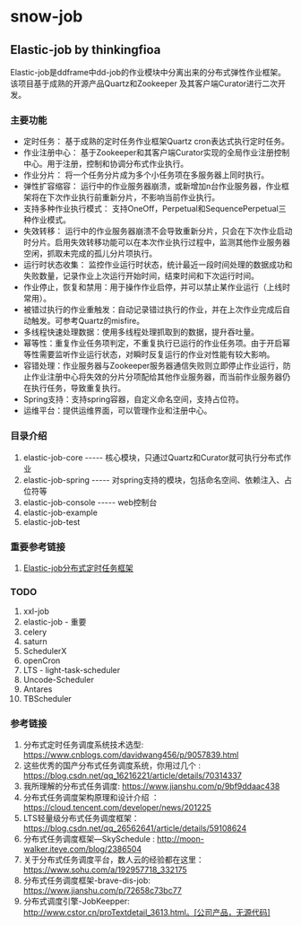 # snow-job

## Elastic-job by thinkingfioa
Elastic-job是ddframe中dd-job的作业模块中分离出来的分布式弹性作业框架。该项目基于成熟的开源产品Quartz和Zookeeper
及其客户端Curator进行二次开发。

### 主要功能
- 定时任务： 基于成熟的定时任务作业框架Quartz cron表达式执行定时任务。
- 作业注册中心： 基于Zookeeper和其客户端Curator实现的全局作业注册控制中心。用于注册，控制和协调分布式作业执行。
- 作业分片： 将一个任务分片成为多个小任务项在多服务器上同时执行。
- 弹性扩容缩容： 运行中的作业服务器崩溃，或新增加n台作业服务器，作业框架将在下次作业执行前重新分片，不影响当前作业执行。
- 支持多种作业执行模式： 支持OneOff，Perpetual和SequencePerpetual三种作业模式。
- 失效转移： 运行中的作业服务器崩溃不会导致重新分片，只会在下次作业启动时分片。启用失效转移功能可以在本次作业执行过程中，监测其他作业服务器空闲，抓取未完成的孤儿分片项执行。
- 运行时状态收集： 监控作业运行时状态，统计最近一段时间处理的数据成功和失败数量，记录作业上次运行开始时间，结束时间和下次运行时间。
- 作业停止，恢复和禁用：用于操作作业启停，并可以禁止某作业运行（上线时常用）。
- 被错过执行的作业重触发：自动记录错过执行的作业，并在上次作业完成后自动触发。可参考Quartz的misfire。
- 多线程快速处理数据：使用多线程处理抓取到的数据，提升吞吐量。
- 幂等性：重复作业任务项判定，不重复执行已运行的作业任务项。由于开启幂等性需要监听作业运行状态，对瞬时反复运行的作业对性能有较大影响。
- 容错处理：作业服务器与Zookeeper服务器通信失败则立即停止作业运行，防止作业注册中心将失效的分片分项配给其他作业服务器，而当前作业服务器仍在执行任务，导致重复执行。
- Spring支持：支持spring容器，自定义命名空间，支持占位符。
- 运维平台：提供运维界面，可以管理作业和注册中心。

### 目录介绍
1. elastic-job-core ----- 核心模块，只通过Quartz和Curator就可执行分布式作业
2. elastic-job-spring ----- 对spring支持的模块，包括命名空间、依赖注入、占位符等
3. elastic-job-console ----- web控制台
4. elastic-job-example 
5. elastic-job-test

### 重要参考链接
1. [Elastic-job分布式定时任务框架](https://www.cnblogs.com/wyb628/p/7682580.html)

### TODO 

1. xxl-job
2. elastic-job   - 重要
3. celery
4. saturn
5. SchedulerX
6. openCron
7. LTS - light-task-scheduler
8. Uncode-Scheduler
9. Antares
10. TBScheduler 

### 参考链接 
1. 分布式定时任务调度系统技术选型: https://www.cnblogs.com/davidwang456/p/9057839.html
2. 这些优秀的国产分布式任务调度系统，你用过几个 : https://blog.csdn.net/qq_16216221/article/details/70314337
3. 我所理解的分布式任务调度: https://www.jianshu.com/p/9bf9ddaac438
4. 分布式任务调度架构原理和设计介绍 ： https://cloud.tencent.com/developer/news/201225
5. LTS轻量级分布式任务调度框架：https://blog.csdn.net/qq_26562641/article/details/59108624
6. 分布式任务调度框架—SkySchedule : http://moon-walker.iteye.com/blog/2386504
7. 关于分布式任务调度平台，数人云的经验都在这里：https://www.sohu.com/a/192957718_332175
8. 分布式任务调度框架-brave-dis-job: https://www.jianshu.com/p/72658c73bc77
9. 分布式调度引擎-JobKeepper:  http://www.cstor.cn/proTextdetail_3613.html。[公司产品，无源代码]


